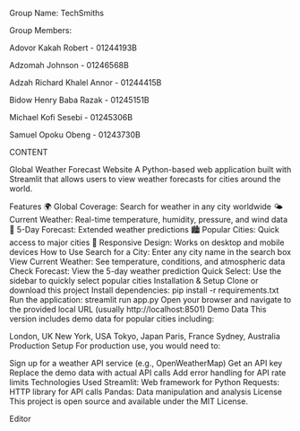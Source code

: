 Group Name: TechSmiths

Group Members:

Adovor Kakah Robert - 01244193B

Adzomah Johnson - 01246568B

Adzah Richard Khalel Annor - 01244415B

Bidow Henry Baba Razak - 01245151B

Michael Kofi Sesebi - 01245306B

Samuel Opoku Obeng - 01243730B

CONTENT

Global Weather Forecast Website
A Python-based web application built with Streamlit that allows users to view weather forecasts for cities around the world.

Features
🌍 Global Coverage: Search for weather in any city worldwide
🌤️ Current Weather: Real-time temperature, humidity, pressure, and wind data
📅 5-Day Forecast: Extended weather predictions
🏙️ Popular Cities: Quick access to major cities
📱 Responsive Design: Works on desktop and mobile devices
How to Use
Search for a City: Enter any city name in the search box
View Current Weather: See temperature, conditions, and atmospheric data
Check Forecast: View the 5-day weather prediction
Quick Select: Use the sidebar to quickly select popular cities
Installation & Setup
Clone or download this project
Install dependencies:
pip install -r requirements.txt
Run the application:
streamlit run app.py
Open your browser and navigate to the provided local URL (usually http://localhost:8501)
Demo Data
This version includes demo data for popular cities including:

London, UK
New York, USA
Tokyo, Japan
Paris, France
Sydney, Australia
Production Setup
For production use, you would need to:

Sign up for a weather API service (e.g., OpenWeatherMap)
Get an API key
Replace the demo data with actual API calls
Add error handling for API rate limits
Technologies Used
Streamlit: Web framework for Python
Requests: HTTP library for API calls
Pandas: Data manipulation and analysis
License
This project is open source and available under the MIT License.

Editor

